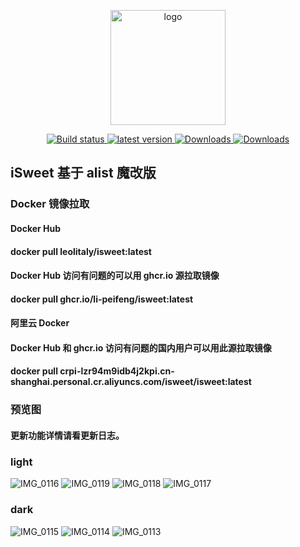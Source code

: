 <p align="center">
  <a href="https://peifeng.li"><img width="184px" alt="logo" src="https://li-peifeng.github.io/isweet/logo.png" />
  </a>
</p>
<p align="center">
  <a href="https://github.com/li-peifeng/isweet/actions?query=workflow:Build">
    <img src="https://img.shields.io/github/actions/workflow/status/li-peifeng/isweet/build.yml?branch=main" alt="Build status" />
  </a>
  <a href="https://github.com/li-peifeng/isweet/releases">
    <img src="https://img.shields.io/github/release/li-peifeng/isweet" alt="latest version" />
  </a>
  <a href="https://hub.docker.com/r/leolitaly/isweet">
    <img src="https://img.shields.io/docker/pulls/leolitaly/isweet?color=#48BB78&logo=docker&label=pulls" alt="Downloads" />
  </a>
  <a href="https://github.com/li-peifeng/isweet/releases">
    <img src="https://img.shields.io/github/downloads/li-peifeng/isweet/total?color=#9F7AEA&logo=github" alt="Downloads" />
  </a>
</p>

## iSweet 基于 alist 魔改版

### Docker 镜像拉取
#### Docker Hub
#### docker pull leolitaly/isweet:latest

#### Docker Hub 访问有问题的可以用 ghcr.io 源拉取镜像
#### docker pull ghcr.io/li-peifeng/isweet:latest

#### 阿里云 Docker
#### Docker Hub 和 ghcr.io 访问有问题的国内用户可以用此源拉取镜像
#### docker pull crpi-lzr94m9idb4j2kpi.cn-shanghai.personal.cr.aliyuncs.com/isweet/isweet:latest

### 预览图
#### 更新功能详情请看更新日志。
### light
![IMG_0116](https://github.com/user-attachments/assets/6e248f9e-1f0f-4280-b209-2a137252f69b)
![IMG_0119](https://github.com/user-attachments/assets/caa65fd7-9c7f-43c5-b312-cc6ec5fa45fc)
![IMG_0118](https://github.com/user-attachments/assets/6837459c-13f6-4b8d-af6c-d5dc415640bc)
![IMG_0117](https://github.com/user-attachments/assets/ca96e8ff-15b3-42e2-9fa5-c9485043efa5)

### dark
![IMG_0115](https://github.com/user-attachments/assets/4a2a5a04-cce8-4566-8476-e6bd8868cb7d)
![IMG_0114](https://github.com/user-attachments/assets/c4e88d97-9629-4411-a65c-a4c41d75691b)
![IMG_0113](https://github.com/user-attachments/assets/69994ec3-2861-4f15-83b7-619ec7ecff79)
